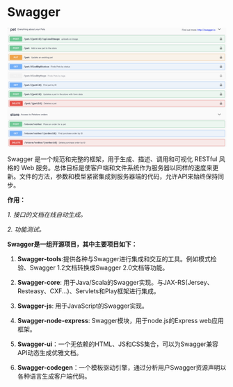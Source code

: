 # Swagger

![swagger](./img/swaggerui.png)

Swagger 是一个规范和完整的框架，用于生成、描述、调用和可视化 RESTful 风格的 Web 服务。总体目标是使客户端和文件系统作为服务器以同样的速度来更新。文件的方法，参数和模型紧密集成到服务器端的代码，允许API来始终保持同步。

 **作用：**

  *1. 接口的文档在线自动生成。*

  *2. 功能测试。*

 **Swagger是一组开源项目，其中主要项目如下：**

1. **Swagger-tools**:提供各种与Swagger进行集成和交互的工具。例如模式检验、Swagger 1.2文档转换成Swagger 2.0文档等功能。

2. **Swagger-core**: 用于Java/Scala的Swagger实现。与JAX-RS(Jersey、Resteasy、CXF...)、Servlets和Play框架进行集成。

3. **Swagger-js**: 用于JavaScript的Swagger实现。

4. **Swagger-node-express**: Swagger模块，用于node.js的Express web应用框架。

5. **Swagger-ui**：一个无依赖的HTML、JS和CSS集合，可以为Swagger兼容API动态生成优雅文档。

6. **Swagger-codegen**：一个模板驱动引擎，通过分析用户Swagger资源声明以各种语言生成客户端代码。